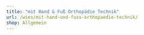```yaml
---
title: "mit Hand & Fuß Orthopädie Technik"
url: /wies/mit-hand-und-fuss-orthopaedie-technik/
shop: Allgemein
---
```

